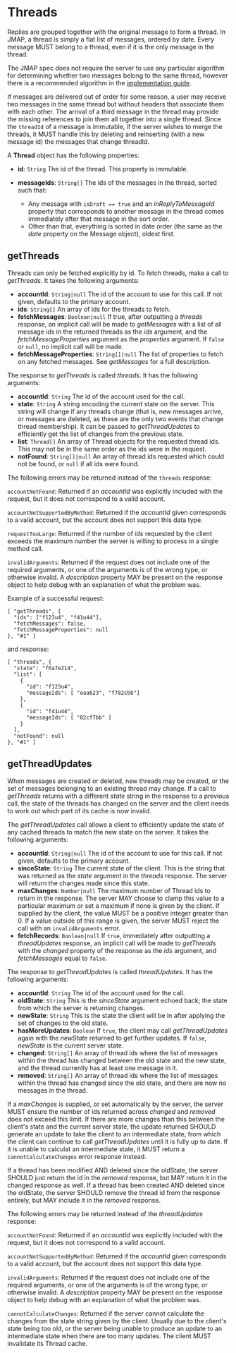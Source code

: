 # Threads

Replies are grouped together with the original message to form a thread. In JMAP, a thread is simply a flat list of messages, ordered by date. Every message MUST belong to a thread, even if it is the only message in the thread.

The JMAP spec does not require the server to use any particular algorithm for determining whether two messages belong to the same thread, however there is a recommended algorithm in the [implementation guide](server.html).

If messages are delivered out of order for some reason, a user may receive two messages in the same thread but without headers that associate them with each other. The arrival of a third message in the thread may provide the missing references to join them all together into a single thread. Since the `threadId` of a message is immutable, if the server wishes to merge the threads, it MUST handle this by deleting and reinserting (with a new message id) the messages that change threadId.

A **Thread** object has the following properties:

- **id**: `String`
  The id of the thread. This property is immutable.
- **messageIds**: `String[]`
  The ids of the messages in the thread, sorted such that:

    - Any message with `isDraft == true` and an *inReplyToMessageId* property that corresponds to another message in the thread comes immediately after that message in the sort order.
    - Other than that, everything is sorted in date order (the same as the *date* property on the Message object), oldest first.

## getThreads

Threads can only be fetched explicitly by id. To fetch threads, make a call to *getThreads*. It takes the following arguments:

- **accountId**: `String|null`
  The id of the account to use for this call. If not given, defaults to the primary account.
- **ids**: `String[]`
  An array of ids for the threads to fetch.
- **fetchMessages**: `Boolean|null`
  If true, after outputting a *threads* response, an implicit call will be made to *getMessages* with a list of all message ids in the returned threads as the *ids* argument, and the *fetchMessageProperties* argument as the *properties* argument. If `false` or `null`, no implicit call will be made.
- **fetchMessageProperties**: `String[]|null`
  The list of properties to fetch on any fetched messages. See *getMessages* for a full description.

The response to *getThreads* is called *threads*. It has the following arguments:

- **accountId**: `String`
  The id of the account used for the call.
- **state**: `String`
  A string encoding the current state on the server. This string will change
  if any threads change (that is, new messages arrive, or messages are deleted, as these are the only two events that change thread membership). It can be passed to *getThreadUpdates* to efficiently get the list of changes from the previous state.
- **list**: `Thread[]`
  An array of Thread objects for the requested thread ids. This may not be in the same order as the ids were in the request.
- **notFound**: `String[]|null`
  An array of thread ids requested which could not be found, or `null` if all ids were found.

The following errors may be returned instead of the `threads` response:

`accountNotFound`: Returned if an *accountId* was explicitly included with the request, but it does not correspond to a valid account.

`accountNotSupportedByMethod`: Returned if the *accountId* given corresponds to a valid account, but the account does not support this data type.

`requestTooLarge`: Returned if the number of *ids* requested by the client exceeds the maximum number the server is willing to process in a single method call.

`invalidArguments`: Returned if the request does not include one of the required arguments, or one of the arguments is of the wrong type, or otherwise invalid. A *description* property MAY be present on the response object to help debug with an explanation of what the problem was.

Example of a successful request:

    [ "getThreads", {
      "ids": ["f123u4", "f41u44"],
      "fetchMessages": false,
      "fetchMessageProperties": null
    }, "#1" ]

and response:

    [ "threads", {
      "state": "f6a7e214",
      "list": [
        {
          "id": "f123u4",
          "messageIds": [ "eaa623", "f782cbb"]
        },
        {
          "id": "f41u44",
          "messageIds": [ "82cf7bb" ]
        }
      ],
      "notFound": null
    }, "#1" ]


## getThreadUpdates

When messages are created or deleted, new threads may be created, or the set of messages belonging to an existing thread may change. If a call to *getThreads* returns with a different *state* string in the response to a previous call, the state of the threads has changed on the server and the client needs to work out which part of its cache is now invalid.

The *getThreadUpdates* call allows a client to efficiently update the state of any cached threads to match the new state on the server. It takes the following arguments:

- **accountId**: `String|null`
  The id of the account to use for this call. If not given, defaults to the primary account.
- **sinceState**: `String`
  The current state of the client. This is the string that was returned as the *state* argument in the *threads* response. The server will return the changes made since this state.
- **maxChanges**: `Number|null`
  The maximum number of Thread ids to return in the response. The server MAY choose to clamp this value to a particular maximum or set a maximum if none is given by the client. If supplied by the client, the value MUST be a positive integer greater than 0. If a value outside of this range is given, the server MUST reject the call with an `invalidArguments` error.
- **fetchRecords**: `Boolean|null`
  If `true`, immediately after outputting a *threadUpdates* response, an implicit call will be made to *getThreads* with the *changed* property of the response as the *ids* argument, and *fetchMessages* equal to `false`.

The response to *getThreadUpdates* is called *threadUpdates*. It has the following arguments:

- **accountId**: `String`
  The id of the account used for the call.
- **oldState**: `String`
  This is the *sinceState* argument echoed back; the state from which the server is returning changes.
- **newState**: `String`
  This is the state the client will be in after applying the set of changes to the old state.
- **hasMoreUpdates**: `Boolean`
  If `true`, the client may call *getThreadUpdates* again with the *newState* returned to get further updates. If `false`, *newState* is the current server state.
- **changed**: `String[]`
  An array of thread ids where the list of messages within the thread has
  changed between the old state and the new state, and the thread currently has at least one message in it.
- **removed**: `String[]`
  An array of thread ids where the list of messages within the thread has changed since the old state, and there are now no messages in the thread.

If a *maxChanges* is supplied, or set automatically by the server, the server MUST ensure the number of ids returned across *changed* and *removed* does not exceed this limit. If there are more changes than this between the client's state and the current server state, the update returned SHOULD generate an update to take the client to an intermediate state, from which the client can continue to call *getThreadUpdates* until it is fully up to date. If it is unable to calculat an intermediate state, it MUST return a `cannotCalculateChanges` error response instead.

If a thread has been modified AND deleted since the oldState, the server SHOULD just return the id in the *removed* response, but MAY return it in the changed response as well. If a thread has been created AND deleted since the oldState, the server SHOULD remove the thread id from the response entirely, but MAY include it in the *removed* response.

The following errors may be returned instead of the *threadUpdates* response:

`accountNotFound`: Returned if an *accountId* was explicitly included with the request, but it does not correspond to a valid account.

`accountNotSupportedByMethod`: Returned if the *accountId* given corresponds to a valid account, but the account does not support this data type.

`invalidArguments`: Returned if the request does not include one of the required arguments, or one of the arguments is of the wrong type, or otherwise invalid. A *description* property MAY be present on the response object to help debug with an explanation of what the problem was.

`cannotCalculateChanges`: Returned if the server cannot calculate the changes from the state string given by the client. Usually due to the client's state being too old, or the server being unable to produce an update to an intermediate state when there are too many updates. The client MUST invalidate its Thread cache.
